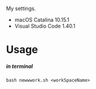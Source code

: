 My settings.
 - macOS Catalina 10.15.1
 - Visual Studio Code 1.40.1
# Usage
##### in terminal
`bash newwwork.sh <workSpaceName>`
